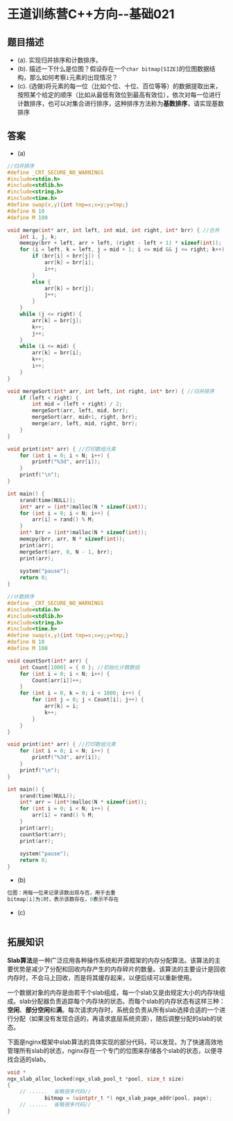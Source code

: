# 王道训练营C++方向--基础021

## 题目描述

- (a). 实现归并排序和计数排序。
- (b). 描述一下什么是位图？假设存在一个`char bitmap[SIZE]`的位图数据结构，那么如何考察`i`元素的出现情况？
- (c). (选做)将元素的每一位（比如个位、十位、百位等等）的数据提取出来，按照某个给定的顺序（比如从最低有效位到最高有效位），依次对每一位进行计数排序，也可以对集合进行排序，这种排序方法称为**基数排序**，请实现基数排序

## 答案

- (a)

```c
//归并排序
#define _CRT_SECURE_NO_WARNINGS
#include<stdio.h>
#include<stdlib.h>
#include<string.h>
#include<time.h>
#define swap(x,y){int tmp=x;x=y;y=tmp;}
#define N 10
#define M 100

void merge(int* arr, int left, int mid, int right, int* brr) { //合并
	int i, j, k;
	memcpy(brr + left, arr + left, (right - left + 1) * sizeof(int));
	for (i = left, k = left, j = mid + 1; i <= mid && j <= right; k++) {
		if (brr[i] < brr[j]) {
			arr[k] = brr[i];
			i++;
		}
		else {
			arr[k] = brr[j];
			j++;
		}
	}
	while (j <= right) {
		arr[k] = brr[j];
		k++;
		j++;
	}
	while (i <= mid) {
		arr[k] = brr[i];
		k++;
		i++;
	}
}

void mergeSort(int* arr, int left, int right, int* brr) { //归并排序
	if (left < right) {
		int mid = (left + right) / 2;
		mergeSort(arr, left, mid, brr);
		mergeSort(arr, mid+1, right, brr);
		merge(arr, left, mid, right, brr);
	}
}

void print(int* arr) { //打印数组元素
	for (int i = 0; i < N; i++) {
		printf("%3d", arr[i]);
	}
	printf("\n");
}

int main() {
	srand(time(NULL));
	int* arr = (int*)malloc(N * sizeof(int));
	for (int i = 0; i < N; i++) {
		arr[i] = rand() % M;
	}
	int* brr = (int*)malloc(N * sizeof(int));
	memcpy(brr, arr, N * sizeof(int));
	print(arr);
	mergeSort(arr, 0, N - 1, brr);
	print(arr);
    
    system("pause");
	return 0;
}

//计数排序
#define _CRT_SECURE_NO_WARNINGS
#include<stdio.h>
#include<stdlib.h>
#include<string.h>
#include<time.h>
#define swap(x,y){int tmp=x;x=y;y=tmp;}
#define N 10
#define M 100

void countSort(int* arr) {
	int Count[1000] = { 0 }; //初始化计数数组
	for (int i = 0; i < N; i++) {
		Count[arr[i]]++;
	}
	for (int i = 0, k = 0; i < 1000; i++) {
		for (int j = 0; j < Count[i]; j++) {
			arr[k] = i;
			k++;
		}
	}
}

void print(int* arr) { //打印数组元素
	for (int i = 0; i < N; i++) {
		printf("%3d", arr[i]);
	}
	printf("\n");
}

int main() {
	srand(time(NULL));
	int* arr = (int*)malloc(N * sizeof(int));
	for (int i = 0; i < N; i++) {
		arr[i] = rand() % M;
	}
	print(arr);
	countSort(arr);
	print(arr);
    
    system("pause");
	return 0;
}
```

- (b)

```c
位图：用每一位来记录该数出现与否，用于去重
bitmap[i]为1时，表示该数存在，0表示不存在
```

- (c)

```c

```

## 拓展知识

**Slab算法**是一种广泛应用各种操作系统和开源框架的内存分配算法。该算法的主要优势是减少了分配和回收内存产生的内存碎片的数量。该算法的主要设计是回收内存时，不会马上回收，而是将其缓存起来，以便后续可以重新使用。

一个数据对象的内存是由若干个slab组成，每一个slab又是由规定大小的内存块组成。slab分配器负责追踪每个内存块的状态。而每个slab的内存状态有这样三种：**空闲**、**部分空闲**和**满**。每次请求内存时，系统会负责从所有slab选择合适的一个进行分配（如果没有发现合适的，再请求底层系统资源），随后调整分配的slab的状态。

下面是nginx框架中slab算法的具体实现的部分代码，可以发现，为了快速高效地管理所有slab的状态，nginx存在一个专门的位图来存储各个slab的状态，以便寻找合适的slab。

```c
void *
ngx_slab_alloc_locked(ngx_slab_pool_t *pool, size_t size)
{
	// ......  省略很多代码// 
            bitmap = (uintptr_t *) ngx_slab_page_addr(pool, page);
	// ......  省略很多代码//
}

```



